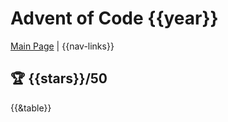 # Advent of Code {{year}}

[Main Page](https://adventofcode.com/{{year}}) | {{nav-links}}

## :trophy: {{stars}}/50

{{&table}}
